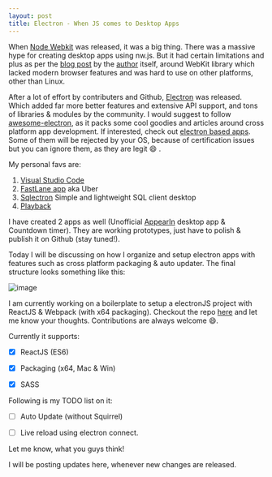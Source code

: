 ```yaml
---
layout: post
title: Electron - When JS comes to Desktop Apps
---
```


When [Node Webkit][1] was released, it was a big thing. There was a massive hype for creating desktop apps using nw.js. But it had
certain limitations and plus as per the [blog post][2] by the [author][3] itself, around WebKit library which lacked modern
browser features and was hard to use on other platforms, other than Linux.

After a lot of effort by contributers and Github, [Electron][4] was released. Which added far more better features and extensive API support, and tons
of libraries & modules by the community. I would suggest to follow [awesome-electron][5], as it packs some cool goodies and articles around cross platform app development.
If interested, check out [electron based apps][6]. Some of them will be rejected by your OS, because of certification issues but you can ignore them, as they are legit :smile: .

My personal favs are:

1. [Visual Studio Code][7]
2. [FastLane app][8] aka Uber 
3. [Sqlectron][9] Simple and lightweight SQL client desktop
4. [Playback][10] 

I have created 2 apps as well (Unofficial [AppearIn][11] desktop app & Countdown timer). They are working prototypes, just have to polish & publish it on Github (stay tuned!).

Today I will be discussing on how I organize and setup electron apps with features such as cross platform packaging & auto updater. The final structure looks something like this:

![image](https://cloud.githubusercontent.com/assets/2890683/18678453/ad368884-7f8e-11e6-96f0-3cfd692f8149.png)

I am currently working on a boilerplate to setup a electronJS project with ReactJS & Webpack (with x64 packaging). Checkout the repo [here][12] and let me know your thoughts.
Contributions are always welcome :smile:. 

Currently it supports:


- [x] ReactJS (ES6)
- [x] Packaging (x64, Mac & Win)
- [x] SASS


Following is my TODO list on it:


- [ ] Auto Update (without Squirrel)
- [ ] Live reload using electron connect.


Let me know, what you guys think! 

I will be posting updates here, whenever new changes are released.


[1]: http://nwjs.io/
[2]: http://cheng.guru/blog/2016/05/13/from-node-webkit-to-electron-1-0.html
[3]: http://cheng.guru/
[4]: http://electron.atom.io/
[5]: https://github.com/sindresorhus/awesome-electron
[6]: http://electron.atom.io/apps/
[7]: https://code.visualstudio.com/
[8]: https://fastlaneapp.co/
[9]: https://sqlectron.github.io/
[10]: https://github.com/mafintosh/playback
[11]: https://appear.in
[12]: https://github.com/jeremyrajan/electron-starter